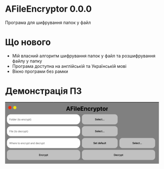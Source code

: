 # AFileEncryptor 0.0.0
Програма для шифрування  папок у файл

# Що нового
- Мій власний алгоритм шифрування папок у файл та розшифрування файлу у папку
- Програма доступна на англійській та Українській мові
- Вікно програми без рамки

# Демонстрація ПЗ
<img src="app.png">
